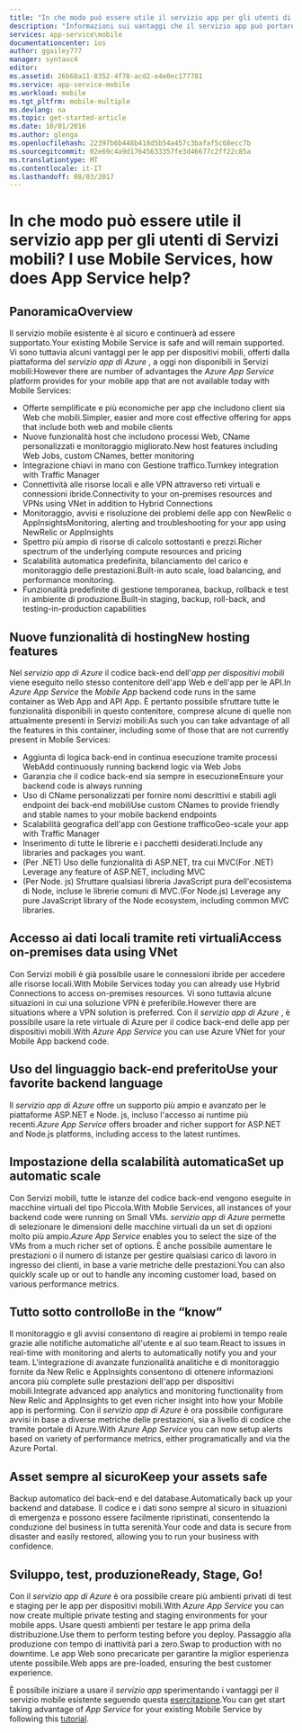 ```yaml
---
title: "In che modo può essere utile il servizio app per gli utenti di Servizi mobili?"
description: "Informazioni sui vantaggi che il servizio app può portare ai progetti di Servizi mobili esistenti."
services: app-service\mobile
documentationcenter: ios
author: ggailey777
manager: syntaxc4
editor: 
ms.assetid: 26b68a11-8352-4f78-acd2-e4e0ec177781
ms.service: app-service-mobile
ms.workload: mobile
ms.tgt_pltfrm: mobile-multiple
ms.devlang: na
ms.topic: get-started-article
ms.date: 10/01/2016
ms.author: glenga
ms.openlocfilehash: 22397b6b448b418d5b54a457c3bafaf5c68ecc7b
ms.sourcegitcommit: 02e69c4a9d17645633357fe3d46677c2ff22c85a
ms.translationtype: MT
ms.contentlocale: it-IT
ms.lasthandoff: 08/03/2017
---
```

# <span data-ttu-id="44580-103"><a name="getting-started"> </a>In che modo può essere utile il servizio app per gli utenti di Servizi mobili?</span><span class="sxs-lookup"><span data-stu-id="44580-103"><a name="getting-started"> </a>I use Mobile Services, how does App Service help?</span></span>
## <a name="overview"></a><span data-ttu-id="44580-104">Panoramica</span><span class="sxs-lookup"><span data-stu-id="44580-104">Overview</span></span>
<span data-ttu-id="44580-105">Il servizio mobile esistente è al sicuro e continuerà ad essere supportato.</span><span class="sxs-lookup"><span data-stu-id="44580-105">Your existing Mobile Service is safe and will remain supported.</span></span> <span data-ttu-id="44580-106">Vi sono tuttavia alcuni vantaggi per le app per dispositivi mobili, offerti dalla piattaforma del *servizio app di Azure* , a oggi non disponibili in Servizi mobili:</span><span class="sxs-lookup"><span data-stu-id="44580-106">However there are number of advantages the *Azure App Service* platform provides for your mobile app that are not available today with Mobile Services:</span></span>

* <span data-ttu-id="44580-107">Offerte semplificate e più economiche per app che includono client sia Web che mobili.</span><span class="sxs-lookup"><span data-stu-id="44580-107">Simpler, easier and more cost effective offering for apps that include both web and mobile clients</span></span>
* <span data-ttu-id="44580-108">Nuove funzionalità host che includono processi Web, CName personalizzati e monitoraggio migliorato.</span><span class="sxs-lookup"><span data-stu-id="44580-108">New host features including Web Jobs, custom CNames, better monitoring</span></span>
* <span data-ttu-id="44580-109">Integrazione chiavi in mano con Gestione traffico.</span><span class="sxs-lookup"><span data-stu-id="44580-109">Turnkey integration with Traffic Manager</span></span>
* <span data-ttu-id="44580-110">Connettività alle risorse locali e alle VPN attraverso reti virtuali e connessioni ibride.</span><span class="sxs-lookup"><span data-stu-id="44580-110">Connectivity to your on-premises resources and VPNs using VNet in addition to Hybrid Connections</span></span>
* <span data-ttu-id="44580-111">Monitoraggio, avvisi e risoluzione dei problemi delle app con NewRelic o AppInsights</span><span class="sxs-lookup"><span data-stu-id="44580-111">Monitoring, alerting and  troubleshooting for your app using NewRelic or AppInsights</span></span>
* <span data-ttu-id="44580-112">Spettro più ampio di risorse di calcolo sottostanti e prezzi.</span><span class="sxs-lookup"><span data-stu-id="44580-112">Richer spectrum of the underlying compute resources and pricing</span></span>
* <span data-ttu-id="44580-113">Scalabilità automatica predefinita, bilanciamento del carico e monitoraggio delle prestazioni.</span><span class="sxs-lookup"><span data-stu-id="44580-113">Built-in auto scale, load balancing, and performance monitoring.</span></span>
* <span data-ttu-id="44580-114">Funzionalità predefinite di gestione temporanea, backup, rollback e test in ambiente di produzione.</span><span class="sxs-lookup"><span data-stu-id="44580-114">Built-in staging, backup, roll-back, and testing-in-production capabilities</span></span>

## <a name="new-hosting-features"></a><span data-ttu-id="44580-115">Nuove funzionalità di hosting</span><span class="sxs-lookup"><span data-stu-id="44580-115">New hosting features</span></span>
<span data-ttu-id="44580-116">Nel *servizio app di Azure* il codice back-end dell'*app per dispositivi mobili* viene eseguito nello stesso contenitore dell'app Web e dell'app per le API.</span><span class="sxs-lookup"><span data-stu-id="44580-116">In *Azure App Service* the *Mobile App* backend code runs in the same container as Web App and API App.</span></span> <span data-ttu-id="44580-117">È pertanto possibile sfruttare tutte le funzionalità disponibili in questo contenitore, comprese alcune di quelle non attualmente presenti in Servizi mobili:</span><span class="sxs-lookup"><span data-stu-id="44580-117">As such you can take advantage of all the features in this container, including some of those that are not currently present in Mobile Services:</span></span>

* <span data-ttu-id="44580-118">Aggiunta di logica back-end in continua esecuzione tramite processi Web</span><span class="sxs-lookup"><span data-stu-id="44580-118">Add continuously running backend logic via Web Jobs</span></span>
* <span data-ttu-id="44580-119">Garanzia che il codice back-end sia sempre in esecuzione</span><span class="sxs-lookup"><span data-stu-id="44580-119">Ensure your backend code is always running</span></span>
* <span data-ttu-id="44580-120">Uso di CName personalizzati per fornire nomi descrittivi e stabili agli endpoint dei back-end mobili</span><span class="sxs-lookup"><span data-stu-id="44580-120">Use custom CNames to provide friendly and stable names to your mobile backend endpoints</span></span>
* <span data-ttu-id="44580-121">Scalabilità geografica dell'app con Gestione traffico</span><span class="sxs-lookup"><span data-stu-id="44580-121">Geo-scale your app with Traffic Manager</span></span>
* <span data-ttu-id="44580-122">Inserimento di tutte le librerie e i pacchetti desiderati.</span><span class="sxs-lookup"><span data-stu-id="44580-122">Include any libraries and packages you want.</span></span>
* <span data-ttu-id="44580-123">(Per .NET) Uso delle funzionalità di ASP.NET, tra cui MVC</span><span class="sxs-lookup"><span data-stu-id="44580-123">(For .NET) Leverage any feature of ASP.NET, including MVC</span></span>
* <span data-ttu-id="44580-124">(Per Node. js) Sfruttare qualsiasi libreria JavaScript pura dell'ecosistema di Node, incluse le librerie comuni di MVC.</span><span class="sxs-lookup"><span data-stu-id="44580-124">(For Node.js) Leverage any pure JavaScript library of the Node ecosystem, including common MVC libraries.</span></span>

## <a name="access-on-premises-data-using-vnet"></a><span data-ttu-id="44580-125">Accesso ai dati locali tramite reti virtuali</span><span class="sxs-lookup"><span data-stu-id="44580-125">Access on-premises data using VNet</span></span>
<span data-ttu-id="44580-126">Con Servizi mobili è già possibile usare le connessioni ibride per accedere alle risorse locali.</span><span class="sxs-lookup"><span data-stu-id="44580-126">With Mobile Services today you can already use Hybrid Connections to access on-premises resources.</span></span> <span data-ttu-id="44580-127">Vi sono tuttavia alcune situazioni in cui una soluzione VPN è preferibile.</span><span class="sxs-lookup"><span data-stu-id="44580-127">However there are situations where a VPN solution is preferred.</span></span> <span data-ttu-id="44580-128">Con il *servizio app di Azure* , è possibile usare la rete virtuale di Azure per il codice back-end delle app per dispositivi mobili.</span><span class="sxs-lookup"><span data-stu-id="44580-128">With *Azure App Service* you can use Azure VNet for your Mobile App backend code.</span></span>

## <a name="use-your-favorite-backend-language"></a><span data-ttu-id="44580-129">Uso del linguaggio back-end preferito</span><span class="sxs-lookup"><span data-stu-id="44580-129">Use your favorite backend language</span></span>
<span data-ttu-id="44580-130">Il *servizio app di Azure* offre un supporto più ampio e avanzato per le piattaforme ASP.NET e Node. js, incluso l'accesso ai runtime più recenti.</span><span class="sxs-lookup"><span data-stu-id="44580-130">*Azure App Service* offers broader and richer support for ASP.NET and Node.js platforms, including access to the latest runtimes.</span></span>

## <a name="set-up-automatic-scale"></a><span data-ttu-id="44580-131">Impostazione della scalabilità automatica</span><span class="sxs-lookup"><span data-stu-id="44580-131">Set up automatic scale</span></span>
<span data-ttu-id="44580-132">Con Servizi mobili, tutte le istanze del codice back-end vengono eseguite in macchine virtuali del tipo Piccola.</span><span class="sxs-lookup"><span data-stu-id="44580-132">With Mobile Services, all instances of your backend code were running on Small VMs.</span></span> <span data-ttu-id="44580-133">*servizio app di Azure* permette di selezionare le dimensioni delle macchine virtuali da un set di opzioni molto più ampio.</span><span class="sxs-lookup"><span data-stu-id="44580-133">*Azure App Service* enables you to select the size of the VMs from a much richer set of options.</span></span> <span data-ttu-id="44580-134">È anche possibile aumentare le prestazioni o il numero di istanze per gestire qualsiasi carico di lavoro in ingresso dei clienti, in base a varie metriche delle prestazioni.</span><span class="sxs-lookup"><span data-stu-id="44580-134">You can also  quickly scale up or out to handle any incoming customer load, based on various performance metrics.</span></span>

## <a name="be-in-the-know"></a><span data-ttu-id="44580-135">Tutto sotto controllo</span><span class="sxs-lookup"><span data-stu-id="44580-135">Be in the “know”</span></span>
<span data-ttu-id="44580-136">Il monitoraggio e gli avvisi consentono di reagire ai problemi in tempo reale grazie alle notifiche automatiche all'utente e al suo team.</span><span class="sxs-lookup"><span data-stu-id="44580-136">React to issues in real-time with monitoring and alerts to automatically notify you and your team.</span></span> <span data-ttu-id="44580-137">L'integrazione di avanzate funzionalità analitiche e di monitoraggio fornite da New Relic e AppInsights consentono di ottenere informazioni ancora più complete sulle prestazioni dell'app per dispositivi mobili.</span><span class="sxs-lookup"><span data-stu-id="44580-137">Integrate advanced app analytics and monitoring functionality from New Relic and AppInsights to get even richer insight into how your Mobile app is performing.</span></span> <span data-ttu-id="44580-138">Con il *servizio app di Azure* è ora possibile configurare avvisi in base a diverse metriche delle prestazioni, sia a livello di codice che tramite portale di Azure.</span><span class="sxs-lookup"><span data-stu-id="44580-138">With *Azure App Service* you can now setup alerts based on variety of performance metrics, either programatically and via the Azure Portal.</span></span>

## <a name="keep-your-assets-safe"></a><span data-ttu-id="44580-139">Asset sempre al sicuro</span><span class="sxs-lookup"><span data-stu-id="44580-139">Keep your assets safe</span></span>
<span data-ttu-id="44580-140">Backup automatico del back-end e del database.</span><span class="sxs-lookup"><span data-stu-id="44580-140">Automatically back up your backend and database.</span></span> <span data-ttu-id="44580-141">Il codice e i dati sono sempre al sicuro in situazioni di emergenza e possono essere facilmente ripristinati, consentendo la conduzione del business in tutta serenità.</span><span class="sxs-lookup"><span data-stu-id="44580-141">Your code and data is secure from disaster and easily restored, allowing you to run your business with confidence.</span></span>

## <a name="ready-stage-go"></a><span data-ttu-id="44580-142">Sviluppo, test, produzione</span><span class="sxs-lookup"><span data-stu-id="44580-142">Ready, Stage, Go!</span></span>
<span data-ttu-id="44580-143">Con il *servizio app di Azure* è ora possibile creare più ambienti privati di test e staging per le app per dispositivi mobili.</span><span class="sxs-lookup"><span data-stu-id="44580-143">With *Azure App Service* you can now create multiple private testing and staging environments for your mobile apps.</span></span> <span data-ttu-id="44580-144">Usare questi ambienti per testare le app prima della distribuzione.</span><span class="sxs-lookup"><span data-stu-id="44580-144">Use them to perform testing before you deploy.</span></span> <span data-ttu-id="44580-145">Passaggio alla produzione con tempo di inattività pari a zero.</span><span class="sxs-lookup"><span data-stu-id="44580-145">Swap to production with no downtime.</span></span> <span data-ttu-id="44580-146">Le app Web sono precaricate per garantire la miglior esperienza utente possibile.</span><span class="sxs-lookup"><span data-stu-id="44580-146">Web apps are pre-loaded, ensuring the best customer experience.</span></span>

<span data-ttu-id="44580-147">È possibile iniziare a usare il *servizio app* sperimentando i vantaggi per il servizio mobile esistente seguendo questa [esercitazione](app-service-mobile-migrating-from-mobile-services.md).</span><span class="sxs-lookup"><span data-stu-id="44580-147">You can get start taking advantage of *App Service* for your existing Mobile Service by following this [tutorial](app-service-mobile-migrating-from-mobile-services.md).</span></span>
